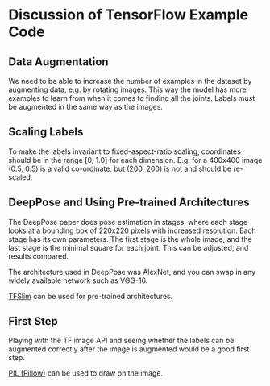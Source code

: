 # Discussion of TensorFlow Example Code

## Data Augmentation

We need to be able to increase the number of examples in the dataset by
augmenting data, e.g. by rotating images. This way the model has more examples
to learn from when it comes to finding all the joints. Labels must be augmented
in the same way as the images.

## Scaling Labels

To make the labels invariant to fixed-aspect-ratio scaling, coordinates should
be in the range [0, 1.0] for each dimension. E.g. for a 400x400 image (0.5,
0.5) is a valid co-ordinate, but (200, 200) is not and should be re-scaled.

## DeepPose and Using Pre-trained Architectures

The DeepPose paper does pose estimation in stages, where each stage looks at a
bounding box of 220x220 pixels with increased resolution. Each stage has its
own parameters. The first stage is the whole image, and the last stage is the
minimal square for each joint. This can be adjusted, and results compared.

The architecture used in DeepPose was AlexNet, and you can swap in any widely
available network such as VGG-16.

[TFSlim](https://github.com/tensorflow/models/tree/master/slim) can be used for
pre-trained architectures.

## First Step

Playing with the TF image API and seeing whether the labels can be augmented
correctly after the image is augmented would be a good first step.

[PIL (Pillow)](http://effbot.org/imagingbook/imagedraw.htm) can be used to draw
on the image.
